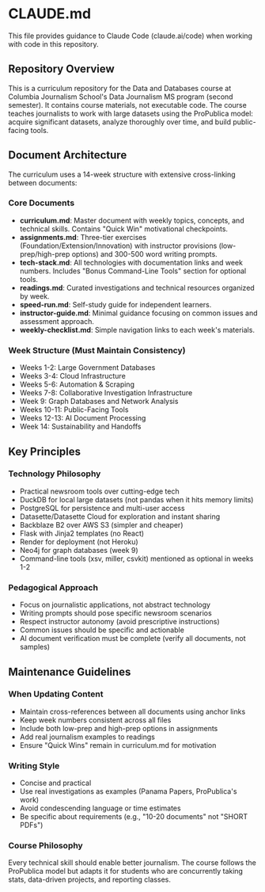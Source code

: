 # CLAUDE.md

This file provides guidance to Claude Code (claude.ai/code) when working with code in this repository.

## Repository Overview

This is a curriculum repository for the Data and Databases course at Columbia Journalism School's Data Journalism MS program (second semester). It contains course materials, not executable code. The course teaches journalists to work with large datasets using the ProPublica model: acquire significant datasets, analyze thoroughly over time, and build public-facing tools.

## Document Architecture

The curriculum uses a 14-week structure with extensive cross-linking between documents:

### Core Documents
- **curriculum.md**: Master document with weekly topics, concepts, and technical skills. Contains "Quick Win" motivational checkpoints.
- **assignments.md**: Three-tier exercises (Foundation/Extension/Innovation) with instructor provisions (low-prep/high-prep options) and 300-500 word writing prompts.
- **tech-stack.md**: All technologies with documentation links and week numbers. Includes "Bonus Command-Line Tools" section for optional tools.
- **readings.md**: Curated investigations and technical resources organized by week.
- **speed-run.md**: Self-study guide for independent learners.
- **instructor-guide.md**: Minimal guidance focusing on common issues and assessment approach.
- **weekly-checklist.md**: Simple navigation links to each week's materials.

### Week Structure (Must Maintain Consistency)
- Weeks 1-2: Large Government Databases
- Weeks 3-4: Cloud Infrastructure
- Weeks 5-6: Automation & Scraping  
- Weeks 7-8: Collaborative Investigation Infrastructure
- Week 9: Graph Databases and Network Analysis
- Weeks 10-11: Public-Facing Tools
- Weeks 12-13: AI Document Processing
- Week 14: Sustainability and Handoffs

## Key Principles

### Technology Philosophy
- Practical newsroom tools over cutting-edge tech
- DuckDB for local large datasets (not pandas when it hits memory limits)
- PostgreSQL for persistence and multi-user access
- Datasette/Datasette Cloud for exploration and instant sharing
- Backblaze B2 over AWS S3 (simpler and cheaper)
- Flask with Jinja2 templates (no React)
- Render for deployment (not Heroku)
- Neo4j for graph databases (week 9)
- Command-line tools (xsv, miller, csvkit) mentioned as optional in weeks 1-2

### Pedagogical Approach
- Focus on journalistic applications, not abstract technology
- Writing prompts should pose specific newsroom scenarios
- Respect instructor autonomy (avoid prescriptive instructions)
- Common issues should be specific and actionable
- AI document verification must be complete (verify all documents, not samples)

## Maintenance Guidelines

### When Updating Content
- Maintain cross-references between all documents using anchor links
- Keep week numbers consistent across all files
- Include both low-prep and high-prep options in assignments
- Add real journalism examples to readings
- Ensure "Quick Wins" remain in curriculum.md for motivation

### Writing Style
- Concise and practical
- Use real investigations as examples (Panama Papers, ProPublica's work)
- Avoid condescending language or time estimates
- Be specific about requirements (e.g., "10-20 documents" not "SHORT PDFs")

### Course Philosophy
Every technical skill should enable better journalism. The course follows the ProPublica model but adapts it for students who are concurrently taking stats, data-driven projects, and reporting classes.